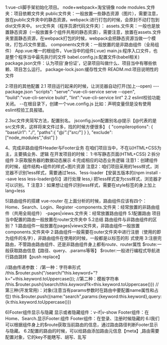 

1:vue-cli脚手架初始化项目。
node+webpack+淘宝镜像
node modules.文件夹：项目依赖文件夹
public文件夹：一般放置一些静态资源（图片），需要注意，放在public文件夹中的静态资源，webpack:进行打包的时候，会原封不动打包到dist文件夹中。
src文件夹（程序员源代码文件夹）：
assets.文件夹：一般也是放置静态资源（一般放置多个组件共用的静态资源），需要注意，放置在assets.文件夹里面静态资源，在webpack打包的时候，webpack会把静态资源当做一个模块，打包JS文件里面。
components文件夹：一般放置的是非路由组件（全局组件）
App.vue:唯一的根组件，Vue当中的组件(.vue)
main.js:程序入口文件，也是整个程序当中最先执行的文件
babel.config.js:配置文件(babel相关)
package.json文件：认为项目‘身份证’，记录项目叫做什么、项目当中有哪些依赖、项目怎么运行。
package-lock.json:缓存性文件
READM.md:项目说明性的文件

2:项目的其他配置
2.1 项目运行起来的时候，让浏览器自动打开(加上--open)
---package.json
"scripts":
"serve":"vue-cli-service serve --open",
"build":"vue-cli-service build",
"lint":"vue-cli-service lint"
2.2 eslint校验功能关闭。
--在根目录下，创建一个vue.config.js
比如：声明变量但是没有使用eslint校验工具报错。

2.3sc文件夹简写方法，配置别名。
jsconfig.json配置别名@提示【@代表的是src文件夹，这样将来文件过多，找的时候方便很多】
{
    "compileroptions": {
    "baseUr1": "./",
    "paths":{
            "@/*":["src/*"]
        }
    },
    "exclude":["node_modules","dist"]
}

4、完成非路由组件Header与Footer业务
在咱们项目当中，不在以HTML+CSS为主，主要搞业务、逻辑
在开发项目的时候：
1:书写静态页面(HTML+CSS)
2:拆分组件
3:获取服务器的数据动态展示
4:完成相应的动态业务逻辑
注意1：创建组件的时候，组件结构+组件的样式+图片资源
注意2：咱们项目采用的1ess样式，浏览器不识别1ess样式，需要通过1ess、1ess-loader【安装五版本的(npm install --save less less-loader@5)】进行处理
less,i
把1ess样式变为css样式，浏览器才可以识别。T
注意3：如果想让组件识别less样式，需要在style标签的身上加上lang=less

5)路由组件的搭建
vue-router
在上面分析的时候，路由组件应该有四个：Home、Search、Login、Register
-components.文件夹：经常放置的非路由组件（共用全局组件）
-pages|views.文件夹：经常放置路由组件
5.1配置路由
项目当中配置的路由一般放置在router文件夹中
5.2总结
路由组件与非路由组件的区别？
1:路由组件一般放置在pages|views文件夹，非路由组件一般放置components.文件夹中
2:路由组件一般需要在outer文件夹中进行注册（使用的即为组件的名字），非路由组件在使用的时候，一般都是以标签的形
式使用
3:注册完路由，不管路由路由组件、还是非路由组件身上都有$route、$router属性
$route:一般获取路由信息【路径、query、.params等等】
$router:一般进行编程式导航进行路由跳转【push replace】

//路由传递参数：
/第一种：字符串形式
/this.$router.push("/search/"this.keyword+"?k="+this.keyword.toUppercase());
//第二种：模板字符串
/this.$router.push(/search/${this.keyword}?k=$this.keyword.toUppercase()})
//第三种(开发常用)：对象(注意当有params参数时在路由中要配置name属性和占位)
this.$router.push({name:"search",params:{keyword:this.keyword},query:{k:this.keyword.toUppercase()})

6)Footer组件显示与隐藏
显示或者隐藏组件：v-if|v-show
Footer组件：在Home、Search.显示Footer:组件
Footer组件：在登录、注册时候隐藏的
6.I我们可以根据组件身上的$route获取当前路由的信息，通过路由路径判断Footer显示与隐藏。
6.2配置的路由的时候，可以给路由添加路由元信息【meta】,路由需要配置对象，它的key不能瞎写、胡写、乱写